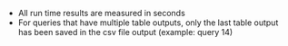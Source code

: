- All run time results are measured in seconds
- For queries that have multiple table outputs, only the last table output has been saved in the csv file output (example: query 14)